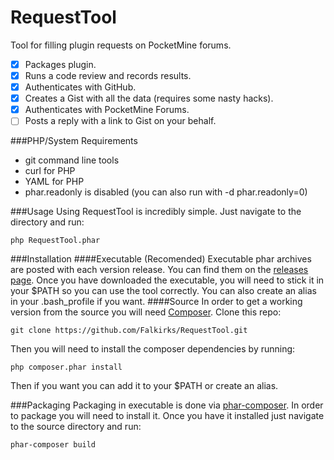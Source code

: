 RequestTool
===========

Tool for filling plugin requests on PocketMine forums. 

- [x] Packages plugin.
- [x] Runs a code review and records results.
- [x] Authenticates with GitHub.
- [x] Creates a Gist with all the data (requires some nasty hacks).
- [x] Authenticates with PocketMine Forums.
- [ ] Posts a reply with a link to Gist on your behalf.

###PHP/System Requirements
- git command line tools
- curl for PHP
- YAML for PHP
- phar.readonly is disabled (you can also run with -d phar.readonly=0)


###Usage
Using RequestTool is incredibly simple. Just navigate to the directory and run:
```
php RequestTool.phar
```

###Installation
####Executable (Recomended)
Executable phar archives are posted with each version release. You can find them on the [releases page](https://github.com/Falkirks/RequestTool/releases). Once you have downloaded the executable, you will need to stick it in your $PATH so you can use the tool correctly. You can also create an alias in your .bash_profile if you want.
####Source
In order to get a working version from the source you will need [Composer](https://getcomposer.org). Clone this repo:
```
git clone https://github.com/Falkirks/RequestTool.git
```
Then you will need to install the composer dependencies by running:
```
php composer.phar install
```
Then if you want you can add it to your $PATH or create an alias.

###Packaging 
Packaging in executable is done via [phar-composer](https://github.com/clue/phar-composer/). In order to package you will need to install it. Once you have it installed just navigate to the source directory and run:
```
phar-composer build
```
